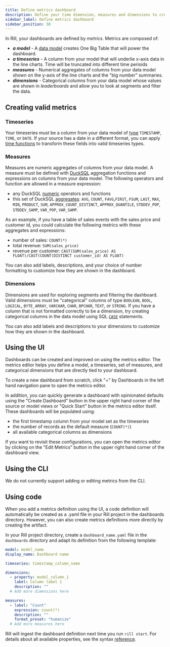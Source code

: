 ```yaml
---
title: Define metrics dashboard
description: Define your time dimension, measures and dimensions to create a dashboard
sidebar_label: Define metrics dashboard
sidebar_position: 30
---
```


In Rill, your dashboards are defined by _metrics_. Metrics are composed of:
* _**a model**_ - A [data model](./sql-models.md) creates One Big Table that will power the dashboard.
* _**a timeseries**_ - A column from your model that will underlie x-axis data in the line charts. Time will be truncated into different time perioids
* _**measures**_ - Numerical aggregates of columns from your data model shown on the y-axis of the line charts and the "big number" summaries.
* _**dimensions**_ - Categorical columns from your data model whose values are shown in _leaderboards_ and allow you to look at segments and filter the data.


## Creating valid metrics

### Timeseries

Your timeseries must be a column from your data model of [type](https://duckdb.org/docs/sql/data_types/timestamp) `TIMESTAMP`, `TIME`, or `DATE`. If your source has a date in a different format, you can apply [time functions](https://duckdb.org/docs/sql/functions/timestamp) to transform these fields into valid timeseries types.


### Measures

Measures are numeric aggregates of columns from your data model. A measure must be defined with [DuckSQL](./sql-models.md) aggregation functions and expressions on columns from your data model. The following operators and function are allowed in a measure expression:

* any DuckSQL [numeric](https://duckdb.org/docs/sql/functions/numeric) operators and functions
* this set of  DuckSQL [aggregates](https://duckdb.org/docs/sql/aggregates): `AVG`, `COUNT`, `FAVG`,`FIRST`, `FSUM`, `LAST`, `MAX`, `MIN`, `PRODUCT`, `SUM`, `APPROX_COUNT_DISTINCT`, `APPROX_QUANTILE`, `STDDEV_POP`, `STDDEV_SAMP`, `VAR_POP`, `VAR_SAMP`.

As an example, if you have a table of sales events with the sales price and customer id, you could calculate the following metrics with these aggregates and expressions:
* number of sales: `COUNT(*)`
* total revenue: `SUM(sales_price)` 
* revenue per customer: `CAST(SUM(sales_price) AS FLOAT)/CAST(COUNT(DISTINCT customer_id) AS FLOAT)`

You can also add labels, descriptions, and your choice of number formatting to customize how they are shown in the dashboard.


### Dimensions

Dimensions are used for exploring segments and filtering the dashboard. Valid dimensions must be "categorical" columns of type `BOOLEAN`, `BOOL`, `LOGICAL`, `BYTE_ARRAY`, `VARCHAR`, `CHAR`, `BPCHAR`, `TEXT`, or `STRING`. If you have a column that is not formatted correctly to be a dimension, try creating categorical columns in the data model using SQL [`CASE`](https://duckdb.org/docs/sql/expressions/case#:~:text=DuckDB%20%2D%20Case%20Statement&text=The%20CASE%20statement%20performs%20a,a%20%3A%20b%20) statements.

You can also add labels and descriptions to your dimensions to customize how they are shown in the dashboard.


## Using the UI

Dashboards can be created and improved on using the metrics editor. The metrics editor helps you define a model, a timeseries, set of measures, and categorical dimensions that are directly tied to your dashboard. 

To create a new dashboard from scratch, click "+" by Dashboards in the left hand navigation pane to open the metrics editor.

In addition, you can quickly generate a dashboard with opinionated defaults using the "Create Dashboard" button in the upper right hand corner of the source or model views or "Quick Start" button in the metrics editor itself. These dashboards will be populated using:

- the first timestamp column from your model set as the timeseries
- the number of records as the default measure (`COUNT(*)`)
- all available categorical columns as dimensions

If you want to revisit these configurations, you can open the metrics editor by clicking on the "Edit Metrics" button in the upper right hand corner of the dashboard view.


## Using the CLI

We do not currently support adding or editing metrics from the CLI.

## Using code
When you add a metrics definition using the UI, a code definition will automatically be created as a .yaml file in your Rill project in the dashboards directory. However, you can also create metrics definitions more directly by creating the artifact.

In your Rill project directory, create a `dashboard_name.yaml` file in the `dashboards` directory and adapt its definition from the following template:

```yaml
model: model_name
display_name: Dashboard name

timeseries: timestamp_column_name

dimensions:
  - property: model_column_1
    label: Column label 1
    description: ""
  # Add more dimensions here

measures:
  - label: "Count"
    expression: count(*)
    description: ""
    format_preset: "humanize"
  # Add more measures here
```

Rill will ingest the dashboard definition next time you run `rill start`. For details about all available properties, see the syntax [reference](../references/project-files.md#dashboard-metrics).

